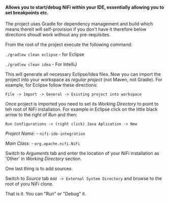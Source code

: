 #### Allows you to start/debug NiFi within your IDE, essentially allowing you to set breakpoints etc.

The project uses Gradle for dependency management and build which means thereit will self-provision if you don't have it therefore below directions shoudl work without any pre-requisites. 

From the root of the project execute the following command:

```./gradlew clean eclipse``` - for Eclipse

```./gradlew clean idea``` - For IntelliJ

This will generate all necessary Eclipse/Idea files. Now you can import the project into your workspace as _regular project_ (not Maven, not Gradle).
For example, for Eclipse follow these directions:

```File -> Import -> General -> Existing project into workspace```

Once project is imported you need to set its _Working Directory_ to point to teh root of NiFi installation. For example in Eclipse click on the little black arrow to the right of _Run_ and then:

```Run Configurations -> (right click) Java Aplication -> New```

_Project Name:_ - ```nifi-ide-integration```

_Main Class:_ - ```org.apache.nifi.NiFi```

Switch to _Arguments_ tab and enter the location of your NiFi installation as 'Other' in _Working Directory_ section.

One last thing is to add sources

Switch to _Source_ tab ```Add -> External System Directory``` and browse to the root of yoru NiFi clone.

That is it. You can "Run" or "Debug" it. 




